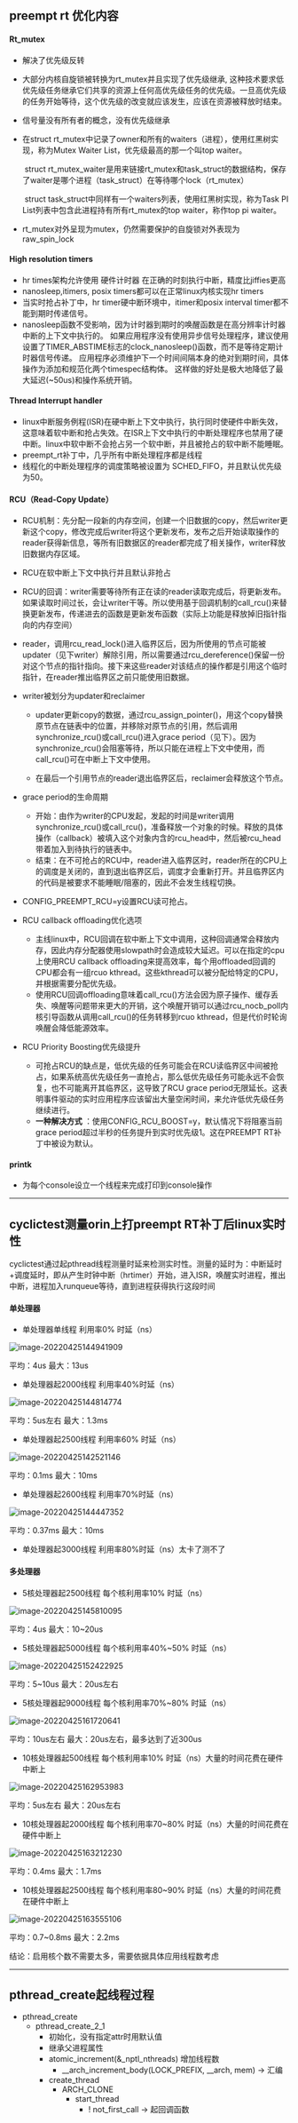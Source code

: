 ## preempt rt 优化内容

#### Rt_mutex

- 解决了优先级反转

- 大部分内核自旋锁被转换为rt_mutex并且实现了优先级继承, 这种技术要求低优先级任务继承它们共享的资源上任何高优先级任务的优先级。一旦高优先级的任务开始等待，这个优先级的改变就应该发生，应该在资源被释放时结束。

- 信号量没有所有者的概念，没有优先级继承

- 在struct rt_mutex中记录了owner和所有的waiters（进程），使用红黑树实现，称为Mutex Waiter List，优先级最高的那一个叫top waiter。

  ​        struct rt_mutex_waiter是用来链接rt_mutex和task_struct的数据结构，保存了waiter是哪个进程（task_struct）在等待哪个lock（rt_mutex）

  ​        struct task_struct中同样有一个waiters列表，使用红黑树实现，称为Task PI List列表中包含此进程持有所有rt_mutex的top waiter，称作top pi waiter。
  
- rt_mutex对外呈现为mutex，仍然需要保护的自旋锁对外表现为raw_spin_lock



#### High resolution timers

- hr times架构允许使用 硬件计时器 在正确的时刻执行中断，精度比jiffies更高
- nanosleep,itimers, posix timers都可以在正常linux内核实现hr timers
- 当实时抢占补丁中，hr timer硬中断环境中，itimer和posix interval timer都不能到期时传递信号。
- nanosleep函数不受影响，因为计时器到期时的唤醒函数是在高分辨率计时器中断的上下文中执行的。 如果应用程序没有使用异步信号处理程序，建议使用设置了TIMER_ABSTIME标志的clock_nanosleep()函数，而不是等待定期计时器信号传递。 应用程序必须维护下一个时间间隔本身的绝对到期时间，具体操作为添加和规范化两个timespec结构体。 这样做的好处是极大地降低了最大延迟(~50us)和操作系统开销。



#### Thread Interrupt handler

- linux中断服务例程(ISR)在硬中断上下文中执行，执行同时使硬件中断失效，这意味着软中断和抢占失效。在ISR上下文中执行的中断处理程序也禁用了硬中断。linux中软中断不会抢占另一个软中断，并且被抢占的软中断不能睡眠。
- preempt_rt补丁中，几乎所有中断处理程序都是线程
- 线程化的中断处理程序的调度策略被设置为 SCHED_FIFO，并且默认优先级为50。



#### RCU（Read-Copy Update）

- RCU机制：先分配一段新的内存空间，创建一个旧数据的copy，然后writer更新这个copy，修改完成后writer将这个更新发布，发布之后开始读取操作的reader获得新信息，等所有旧数据区的reader都完成了相关操作，writer释放旧数据内存区域。
- RCU在软中断上下文中执行并且默认非抢占
- RCU的回调：writer需要等待所有正在读的reader读取完成后，将更新发布。如果读取时间过长，会让writer干等。所以使用基于回调机制的call_rcu()来替换更新发布，传递进去的函数是更新发布函数（实际上功能是释放掉旧指针指向的内存空间）
- reader，调用rcu_read_lock()进入临界区后，因为所使用的节点可能被updater（见下writer）解除引用，所以需要通过rcu_dereference()保留一份对这个节点的指针指向。接下来这些reader对该结点的操作都是引用这个临时指针，在reader推出临界区之前只能使用旧数据。
- writer被划分为updater和reclaimer

  - updater更新copy的数据，通过rcu_assign_pointer()，用这个copy替换原节点在链表中的位置，并移除对原节点的引用，然后调用synchronize_rcu()或call_rcu()进入grace period（见下）。因为synchronize_rcu()会阻塞等待，所以只能在进程上下文中使用，而call_rcu()可在中断上下文中使用。

  - 在最后一个引用节点的reader退出临界区后，reclaimer会释放这个节点。
- grace period的生命周期

  - 开始：由作为writer的CPU发起，发起的时间是writer调用synchronize_rcu()或call_rcu()，准备释放一个对象的时候。释放的具体操作（callback）被填入这个对象内含的rcu_head中，然后被rcu_head带着加入到待执行的链表中。
  - 结束：在不可抢占的RCU中，reader进入临界区时，reader所在的CPU上的调度是关闭的，直到退出临界区后，调度才会重新打开。并且临界区内的代码是被要求不能睡眠/阻塞的，因此不会发生线程切换。
- CONFIG_PREEMPT_RCU=y设置RCU读可抢占。
- RCU callback offloading优化选项

  - 主线linux中，RCU回调在软中断上下文中调用，这种回调通常会释放内存，因此内存分配器使用slowpath时会造成较大延迟。可以在指定的cpu上使用RCU callback offloading来提高效率，每个用offloaded回调的CPU都会有一组rcuo kthread。这些kthread可以被分配给特定的CPU，并根据需要分配优先级。
  - 使用RCU回调offloading意味着call_rcu()方法会因为原子操作、缓存丢失、唤醒等问题带来更大的开销，这个唤醒开销可以通过rcu_nocb_poll内核引导函数从调用call_rcu()的任务转移到rcuo kthread，但是代价时轮询唤醒会降低能源效率。
- RCU Priority Boosting优先级提升

  - 可抢占RCU的缺点是，低优先级的任务可能会在RCU读临界区中间被抢占，如果系统高优先级任务一直抢占，那么低优先级任务可能永远不会恢复，也不可能离开其临界区，这导致了RCU grace period无限延长。这表明事件驱动的实时应用程序应该留出大量空闲时间，来允许低优先级任务继续进行。
  - **一种解决方式** ：使用CONFIG_RCU_BOOST=y，默认情况下将阻塞当前grace period超过半秒的任务提升到实时优先级1。这在PREEMPT RT补丁中被设为默认。



#### printk

- 为每个console设立一个线程来完成打印到console操作



----

## cyclictest测量orin上打preempt RT补丁后linux实时性

cyclictest通过起pthread线程测量时延来检测实时性。测量的延时为：中断延时+调度延时，即从产生时钟中断（hrtimer）开始，进入ISR，唤醒实时进程，推出中断，进程加入runqueue等待，直到进程获得执行这段时间



#### 单处理器

- 单处理器单线程 利用率0% 时延（ns）

![image-20220425144941909](C:\Users\Ziyang.Tao\AppData\Roaming\Typora\typora-user-images\image-20220425144941909.png)

平均：4us 最大：13us



- 单处理器起2000线程 利用率40%时延（ns）

![image-20220425144814774](C:\Users\Ziyang.Tao\AppData\Roaming\Typora\typora-user-images\image-20220425144814774.png)

平均：5us左右 最大：1.3ms



- 单处理器起2500线程 利用率60% 时延（ns）

![image-20220425142521146](C:\Users\Ziyang.Tao\AppData\Roaming\Typora\typora-user-images\image-20220425142521146.png)

平均：0.1ms 最大：10ms



- 单处理器起2600线程 利用率70%时延（ns）

![image-20220425144447352](C:\Users\Ziyang.Tao\AppData\Roaming\Typora\typora-user-images\image-20220425144447352.png)

平均：0.37ms 最大：10ms



- 单处理器起3000线程 利用率80%时延（ns）太卡了测不了



#### 多处理器

- 5核处理器起2500线程 每个核利用率10% 时延（ns）

![image-20220425145810095](C:\Users\Ziyang.Tao\AppData\Roaming\Typora\typora-user-images\image-20220425145810095.png)

平均：4us 最大：10~20us



- 5核处理器起5000线程 每个核利用率40%~50% 时延（ns）

![image-20220425152422925](C:\Users\Ziyang.Tao\AppData\Roaming\Typora\typora-user-images\image-20220425152422925.png)

平均：5~10us 最大：20us左右



- 5核处理器起9000线程 每个核利用率70%~80% 时延（ns）

![image-20220425161720641](C:\Users\Ziyang.Tao\AppData\Roaming\Typora\typora-user-images\image-20220425161720641.png)

平均：10us左右 最大：20us左右，最多达到了近300us



- 10核处理器起500线程 每个核利用率10% 时延（ns）大量的时间花费在硬件中断上

![image-20220425162953983](C:\Users\Ziyang.Tao\AppData\Roaming\Typora\typora-user-images\image-20220425162953983.png)

平均：5us左右 最大：20us左右



- 10核处理器起2000线程 每个核利用率70~80% 时延（ns）大量的时间花费在硬件中断上

![image-20220425163212230](C:\Users\Ziyang.Tao\AppData\Roaming\Typora\typora-user-images\image-20220425163212230.png)

平均：0.4ms 最大：1.7ms



- 10核处理器起2500线程 每个核利用率80~90% 时延（ns）大量的时间花费在硬件中断上

![image-20220425163555106](C:\Users\Ziyang.Tao\AppData\Roaming\Typora\typora-user-images\image-20220425163555106.png)

平均：0.7~0.8ms 最大：2.2ms



结论：启用核个数不需要太多，需要依据具体应用线程数考虑

----

## pthread_create起线程过程

- pthread_create
  - pthread_create_2_1
    - 初始化，没有指定attr时用默认值
    - 继承父进程属性
    - atomic_increment(&_nptl_nthreads) 增加线程数
      - __arch_increment_body(LOCK_PREFIX, \_\_arch, mem) -> 汇编
    - create_thread
      - ARCH_CLONE
        - start_thread
          - ! not_first_call -> 起回调函数


